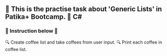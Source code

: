 ## :notebook: This is the practise task about 'Generic Lists' in Patika+ Bootcamp. :notebook: C#
###  :page_with_curl: Instruction below :page_with_curl: 
:mag: Create coffee list and take coffees from user input.
:mag: Print each coffee in coffee list.

